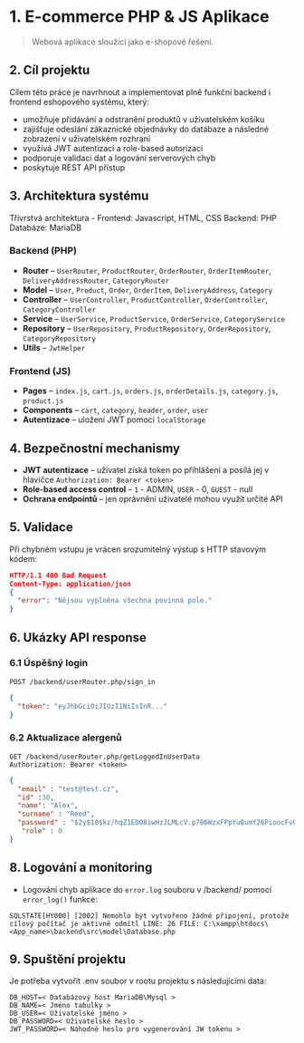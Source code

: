 # 1. E-commerce PHP & JS Aplikace

> Webová aplikace sloužící jako e-shopové řešení. 

## 2. Cíl projektu

Cílem této práce je navrhnout a implementovat plně funkční backend i frontend eshopového systému, který:

* umožňuje přidávání a odstranění produktů v uživatelském košíku
* zajišťuje odeslání zákaznické objednávky do datábaze a následné zobrazení v uživatelském rozhraní
* využívá JWT autentizaci a role-based autorizaci
* podporuje validaci dat a logování serverových chyb
* poskytuje REST API přístup

## 3. Architektura systému

Třívrstvá architektura - 
Frontend: Javascript, HTML, CSS
Backend: PHP
Databáze: MariaDB

### Backend (PHP)

* **Router** – `UserRouter`, `ProductRouter`, `OrderRouter`, `OrderItemRouter`, `DeliveryAddressRouter`, `CategoryRouter`  
* **Model** – `User`, `Product`, `Order`, `OrderItem`, `DeliveryAddress`, `Category`  
* **Controller** – `UserController`, `ProductController`, `OrderController`, `CategoryController` 
* **Service** – `UserService`, `ProductService`, `OrderService`, `CategoryService` 
* **Repository** – `UserRepository`, `ProductRepository`, `OrderRepository`, `CategoryRepository` 
* **Utils** – `JwtHelper`

### Frontend (JS)

* **Pages** –  `index.js`,  `cart.js`, `orders.js`,  `orderDetails.js`,  `category.js`,  `product.js` 
* **Components** – `cart`, `category`, `header`, `order`, `user`
* **Autentizace** – uložení JWT pomocí `localStorage`

## 4. Bezpečnostní mechanismy

* **JWT autentizace** – uživatel získá token po přihlášení a posílá jej v hlavičce `Authorization: Bearer <token>`
* **Role-based access control** – `1` - ADMIN, `USER` - 0, `GUEST` - null
* **Ochrana endpointů** – jen oprávnění uživatelé mohou využít určité API

## 5. Validace

Při chybném vstupu je vrácen srozumitelný výstup s HTTP stavovým kódem:

```json
HTTP/1.1 400 Bad Request
Content-Type: application/json
{
  "error": "Nějsou vyplněna všechna povinná pole."
}
```

## 6. Ukázky API response

### 6.1 Úspěšný login

```http
POST /backend/userRouter.php/sign_in
```

```json
{
  "token": "eyJhbGciOiJIUzI1NiIsInR..."
}
```

### 6.2 Aktualizace alergenů

```http
GET /backend/userRouter.php/getLoggedInUserData
Authorization: Bearer <token>
```

```json
{
  "email" : "test@test.cz",
  "id" :30,
  "name": "Alex",
  "surname" : "Reed",
  "password" : "$2y$10$kz/hqZ1ED08iwHzJLMLcV.p706WzxFPpYuBumY26PioocFvUN9uYu",
   "role" : 0
}
```


## 8. Logování a monitoring

* Logování chyb aplikace do `error.log` souboru v /backend/ pomocí `error_log()` funkce:

```log
SQLSTATE[HY000] [2002] Nemohlo být vytvořeno žádné připojení, protože cílový počítač je aktivně odmítl LINE: 26 FILE: C:\xampp\htdocs\<App_name>\backend\src\model\Database.php
```

## 9. Spuštění projektu

Je potřeba vytvořit .env soubor v rootu projektu s následujícími data:

```env
DB_HOST=< Databázový host MariaDB\Mysql >
DB_NAME=< Jméno tabulky >
DB_USER=< Uživatelské jméno >
DB_PASSWORD=< Uživatelské heslo >
JWT_PASSWORD=< Náhodné heslo pro vygenerování JW tokenu >
```